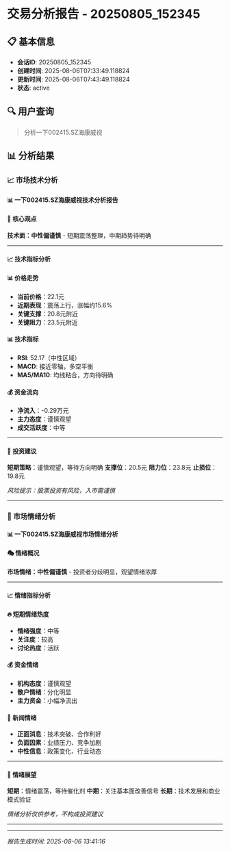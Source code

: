 # 交易分析报告 - 20250805_152345

## 📋 基本信息

- **会话ID**: 20250805_152345
- **创建时间**: 2025-08-06T07:33:49.118824
- **更新时间**: 2025-08-06T07:43:49.118824
- **状态**: active

## 🔍 用户查询

> 分析一下002415.SZ海康威视

## 📊 分析结果

### 📈 市场技术分析


#### 📊 一下002415.SZ海康威视技术分析报告

#### 🎯 核心观点
**技术面：中性偏谨慎** - 短期震荡整理，中期趋势待明确

---

#### 📈 技术指标分析

#### 📊 价格走势
- **当前价格**：22.1元
- **近期表现**：震荡上行，涨幅约15.6%
- **关键支撑**：20.8元附近
- **关键阻力**：23.5元附近

#### 📊 技术指标
- **RSI**: 52.17（中性区域）
- **MACD**: 接近零轴，多空平衡
- **MA5/MA10**: 均线粘合，方向待明确

#### 💰 资金流向
- **净流入**：-0.29万元
- **主力态度**：谨慎观望
- **成交活跃度**：中等

---

#### 🎯 投资建议

**短期策略**：谨慎观望，等待方向明确
**支撑位**：20.5元
**阻力位**：23.8元
**止损位**：19.8元

*风险提示：股票投资有风险，入市需谨慎*


---

### 💭 市场情绪分析


#### 📊 一下002415.SZ海康威视市场情绪分析

#### 🎭 情绪概况
**市场情绪：中性偏谨慎** - 投资者分歧明显，观望情绪浓厚

---

#### 📈 情绪指标分析

#### 🔥 短期情绪热度
- **情绪强度**：中等
- **关注度**：较高
- **讨论热度**：活跃

#### 💰 资金情绪
- **机构态度**：谨慎观望
- **散户情绪**：分化明显
- **主力资金**：小幅净流出

#### 📰 新闻情绪
- **正面消息**：技术突破、合作利好
- **负面因素**：业绩压力、竞争加剧
- **中性信息**：政策变化、行业动态

---

#### 🎯 情绪展望

**短期**：情绪震荡，等待催化剂
**中期**：关注基本面改善信号
**长期**：技术发展和商业模式验证

*情绪分析仅供参考，不构成投资建议*


---

---

*报告生成时间: 2025-08-06 13:41:16*
